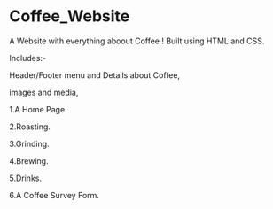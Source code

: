 # Coffee_Website
A Website with everything aboout Coffee !
Built using HTML and CSS.

Includes:-

Header/Footer menu and Details about Coffee,

images and media,

1.A Home Page.

2.Roasting.

3.Grinding.

4.Brewing.

5.Drinks.

6.A Coffee Survey Form.
